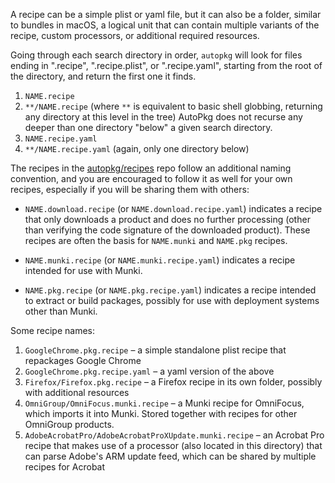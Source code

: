 A recipe can be a simple plist or yaml file, but it can also be a folder, similar to bundles in macOS, a logical unit that can contain multiple variants of the recipe, custom processors, or additional required resources.

Going through each search directory in order, `autopkg` will look for files ending in ".recipe", ".recipe.plist", or ".recipe.yaml", starting from the root of the directory, and return the first one it finds.

1. `NAME.recipe`
1. `**/NAME.recipe` (where `**` is equivalent to basic shell globbing, returning any directory at this level in the tree) AutoPkg does not recurse any deeper than one directory "below" a given search directory.
1. `NAME.recipe.yaml`
1. `**/NAME.recipe.yaml` (again, only one directory below)

The recipes in the [autopkg/recipes](https://github.com/autopkg/recipes) repo follow an additional naming convention, and you are encouraged to follow it as well for your own recipes, especially if you will be sharing them with others:

- `NAME.download.recipe` (or `NAME.download.recipe.yaml`) indicates a recipe that only downloads a product and does no further processing (other than verifying the code signature of the downloaded product). These recipes are often the basis for `NAME.munki` and `NAME.pkg` recipes.

- `NAME.munki.recipe` (or `NAME.munki.recipe.yaml`) indicates a recipe intended for use with Munki.

- `NAME.pkg.recipe` (or `NAME.pkg.recipe.yaml`) indicates a recipe intended to extract or build packages, possibly for use with deployment systems other than Munki.

Some recipe names:

1. `GoogleChrome.pkg.recipe`  –  a simple standalone plist recipe that repackages Google Chrome
1. `GoogleChrome.pkg.recipe.yaml`  –  a yaml version of the above
1. `Firefox/Firefox.pkg.recipe`  –  a Firefox recipe in its own folder, possibly with additional resources
1. `OmniGroup/OmniFocus.munki.recipe`  –  a Munki recipe for OmniFocus, which imports it into Munki. Stored together with recipes for other OmniGroup products.
1. `AdobeAcrobatPro/AdobeAcrobatProXUpdate.munki.recipe`  –  an Acrobat Pro recipe that makes use of a processor (also located in this directory) that can parse Adobe's ARM update feed, which can be shared by multiple recipes for Acrobat
